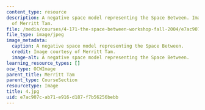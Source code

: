 ```yaml
---
content_type: resource
description: A negative space model representing the Space Between. Image courtesy
  of Merritt Tam.
file: /media/courses/4-171-the-space-between-workshop-fall-2004/e7ac907cab71e916d187f7b56256bebb_4.jpg
file_type: image/jpeg
image_metadata:
  caption: A negative space model representing the Space Between.
  credit: Image courtesy of Merritt Tam.
  image-alt: A negative space model representing the Space Between.
learning_resource_types: []
ocw_type: OCWImage
parent_title: Merritt Tam
parent_type: CourseSection
resourcetype: Image
title: 4.jpg
uid: e7ac907c-ab71-e916-d187-f7b56256bebb
---
```

